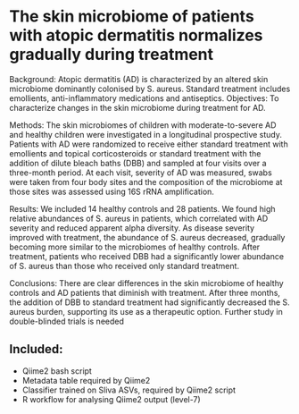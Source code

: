 # The skin microbiome of patients with atopic dermatitis normalizes gradually during treatment

Background: Atopic dermatitis (AD) is characterized by an altered skin microbiome dominantly colonised by S. aureus. Standard treatment includes emollients, anti-inflammatory medications and antiseptics.
Objectives: To characterize changes in the skin microbiome during treatment for AD.

Methods: The skin microbiomes of children with moderate-to-severe AD and healthy children were investigated in a longitudinal prospective study. Patients with AD were randomized to receive either standard treatment with emollients and topical corticosteroids or standard treatment with the addition of dilute bleach baths (DBB) and sampled at four visits over a three-month period. At each visit, severity of AD was measured, swabs were taken from four body sites and the composition of the microbiome at those sites was assessed using 16S rRNA amplification.

Results: We included 14 healthy controls and 28 patients. We found high relative abundances of S. aureus in patients, which correlated with AD severity and reduced apparent alpha diversity. As disease severity improved with treatment, the abundance of S. aureus decreased, gradually becoming more similar to the microbiomes of healthy controls. After treatment, patients who received DBB had a significantly lower abundance of S. aureus than those who received only standard treatment.

Conclusions: There are clear differences in the skin microbiome of healthy controls and AD patients that diminish with treatment. After three months, the addition of DBB to standard treatment had significantly decreased the S. aureus burden, supporting its use as a therapeutic option. Further study in double-blinded trials is needed

## Included: 

<ul>

  <li> Qiime2 bash script </li>
  <li> Metadata table required by Qiime2 </li>
  <li> Classifier trained on Sliva ASVs, required by Qiime2 script </li>
  <li> R workflow for analysing Qiime2 output (level-7) </li>

</ul>
